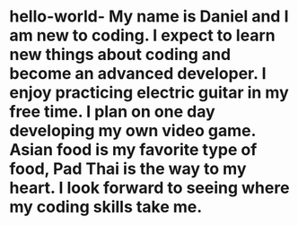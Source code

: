 # hello-world- My name is Daniel and I am new to coding. I expect to learn new things about coding and become an advanced developer. I enjoy practicing electric guitar in my free time. I plan on one day developing my own video game. Asian food is my favorite type of food, Pad Thai is the way to my heart. I look forward to seeing where my coding skills take me. 
